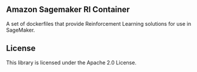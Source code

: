## Amazon Sagemaker Rl Container

A set of dockerfiles that provide Reinforcement Learning solutions for use in SageMaker. 

## License

This library is licensed under the Apache 2.0 License. 
